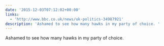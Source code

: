 ```yaml
---
date: '2015-12-03T07:12:02+00:00'
links:
  - 'http://www.bbc.co.uk/news/uk-politics-34987921'
description: 'Ashamed to see how many hawks in my party of choice. '
---
```

Ashamed to see how many hawks in my party of choice. 
